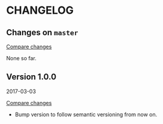 # CHANGELOG

## Changes on `master`

[Compare changes](https://github.com/tf/pr_log/compare/v1.0.0...master)

None so far.

## Version 1.0.0

2017-03-03

[Compare changes](https://github.com/tf/pr_log/compare/v0.0.6...v1.0.0)

* Bump version to follow semantic versioning from now on.
